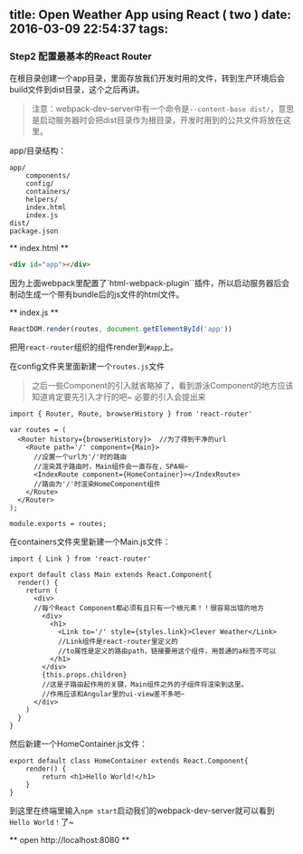 title: Open Weather App using React ( two )
date: 2016-03-09 22:54:37
tags:
---
### Step2 配置最基本的React Router

在根目录创建一个app目录，里面存放我们开发时用的文件，转到生产环境后会build文件到dist目录，这个之后再讲。


> 注意：webpack-dev-server中有一个命令是`--content-base dist/`，意思是启动服务器时会把dist目录作为根目录，开发时用到的公共文件将放在这里。

app/目录结构：
```
app/
    components/
    config/
    containers/
    helpers/
    index.html
    index.js
dist/
package.json
```

** index.html **
```html
<div id="app"></div>
```
因为上面webpack里配置了`html-webpack-plugin``插件，所以启动服务器后会制动生成一个带有bundle后的js文件的html文件。

** index.js **
```javascript
ReactDOM.render(routes, document.getElementById('app'))
```
把用`react-router`组织的组件render到`#app`上。

在config文件夹里面新建一个`routes.js`文件

> 之后一些Component的引入就省略掉了，看到游泳Component的地方应该知道肯定要先引入才行的吧~ 必要的引入会提出来

```
import { Router, Route, browserHistory } from 'react-router'

var routes = (
  <Router history={browserHistory}>  //为了得到干净的url
    <Route path='/' component={Main}>
      //设置一个url为'/'时的路由
      //渲染其子路由时，Main组件会一直存在，SPA嘛~
      <IndexRoute component={HomeContainer}></IndexRoute>
      //路由为'/'时渲染HomeComponent组件
    </Route>
  </Router>
);

module.exports = routes;
```
在containers文件夹里新建一个Main.js文件：
```
import { Link } from 'react-router'

export default class Main extends React.Component{
  render() {
    return (
      <div>
      //每个React Component都必须有且只有一个根元素！！很容易出错的地方
        <div>
          <h1>
            <Link to='/' style={styles.link}>Clever Weather</Link>
            //Link组件是react-router里定义的
            //to属性是定义的路由path，链接要用这个组件，用普通的a标签不可以
          </h1>
        </div>
        {this.props.children}
        //这是子路由起作用的关键，Main组件之外的子组件将渲染到这里。
        //作用应该和Angular里的ui-view差不多吧~
      </div>
    )
  }
}
```

然后新建一个HomeContainer.js文件：
```
export default class HomeContainer extends React.Component{
    render() {
        return <h1>Hello World!</h1>
    }
}
```
到这里在终端里输入`npm start`启动我们的webpack-dev-server就可以看到`Hello World！`了~

** open http://localhost:8080 **